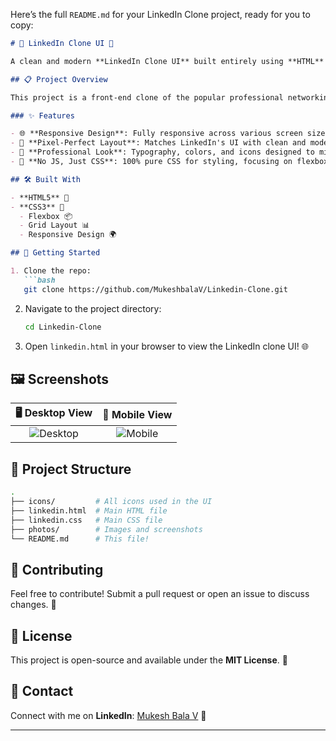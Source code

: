 Here’s the full `README.md` for your LinkedIn Clone project, ready for you to copy:

```md
# 💼 LinkedIn Clone UI 🎨

A clean and modern **LinkedIn Clone UI** built entirely using **HTML** and **CSS**. This project showcases the design of LinkedIn's front page, focusing on layout, responsiveness, and styling! 🚀

## 📋 Project Overview

This project is a front-end clone of the popular professional networking platform, **LinkedIn**. The goal is to replicate the user interface (UI) using just HTML and CSS—no frameworks, no JavaScript! 💪

### ✨ Features

- 🌐 **Responsive Design**: Fully responsive across various screen sizes 📱💻.
- 🎨 **Pixel-Perfect Layout**: Matches LinkedIn's UI with clean and modern design.
- 💼 **Professional Look**: Typography, colors, and icons designed to mimic the real LinkedIn interface.
- 🔧 **No JS, Just CSS**: 100% pure CSS for styling, focusing on flexbox and grid.

## 🛠️ Built With

- **HTML5** 📝
- **CSS3** 🎨
  - Flexbox 📦
  - Grid Layout 📊
  - Responsive Design 🌍

## 🚀 Getting Started

1. Clone the repo:
   ```bash
   git clone https://github.com/MukeshbalaV/Linkedin-Clone.git
   ```
2. Navigate to the project directory:
   ```bash
   cd Linkedin-Clone
   ```
3. Open `linkedin.html` in your browser to view the LinkedIn clone UI! 🌐

## 🖼️ Screenshots

| 🖥️ Desktop View | 📱 Mobile View |
| :-------------: | :------------: |
| ![Desktop](./photos/desktop-view.png) | ![Mobile](./photos/mobile-view.png) |

## 📂 Project Structure

```bash
.
├── icons/         # All icons used in the UI
├── linkedin.html  # Main HTML file
├── linkedin.css   # Main CSS file
├── photos/        # Images and screenshots
└── README.md      # This file!
```

## 🙌 Contributing

Feel free to contribute! Submit a pull request or open an issue to discuss changes. 🎉

## 📄 License

This project is open-source and available under the **MIT License**. 📜

## 🎯 Contact

Connect with me on **LinkedIn**: [Mukesh Bala V](www.linkedin.com/in/mukeshbala24) 💬

---
